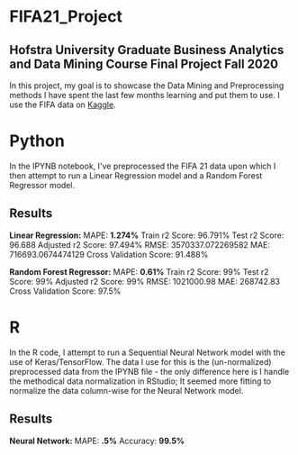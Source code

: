 # FIFA21_Project
## Hofstra University Graduate Business Analytics and Data Mining Course Final Project Fall 2020
In this project, my goal is to showcase the Data Mining and Preprocessing methods I have spent the last few months learning and put them to use. I use the FIFA data on [Kaggle](https://www.kaggle.com/ekrembayar/fifa-21-complete-player-dataset).

# Python
In the IPYNB notebook, I've preprocessed the FIFA 21 data upon which I then attempt to run a Linear Regression model and a Random Forest Regressor model.
## Results
__Linear Regression:__
MAPE: __1.274%__ 
Train r2 Score: 96.791% 
Test r2 Score: 96.688 
Adjusted r2 Score: 97.494% 
RMSE: 3570337.072269582 
MAE: 716693.0674474129 
Cross Validation Score: 91.488% 

__Random Forest Regressor:__
MAPE: __0.61%__
Train r2 Score: 99%
Test r2 Score: 99%
Adjusted r2 Score: 99%
RMSE: 1021000.98
MAE: 268742.83
Cross Validation Score: 97.5%

# R
In the R code, I attempt to run a Sequential Neural Network model with the use of Keras/TensorFlow. The data I use for this is the (un-normalized) preprocessed data from the IPYNB file  - the only difference here is I handle the methodical data normalization in RStudio; It seemed more fitting to normalize the data column-wise for the Neural Network model.
## Results
__Neural Network:__
MAPE: __.5%__
Accuracy: __99.5%__
